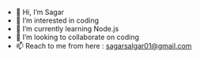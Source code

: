 - 👋 Hi, I’m Sagar
- 👀 I’m interested in coding
- 🌱 I’m currently learning Node.js
- 💞️ I’m looking to collaborate on coding
- 📫 Reach to me from here : sagarsalgar01@gmail.com

<!---
Sagar26-coder/Sagar26-coder is a ✨ special ✨ repository because its `README.md` (this file) appears on your GitHub profile.
You can click the Preview link to take a look at your changes.
--->
